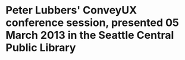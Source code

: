 Peter Lubbers' ConveyUX conference session, presented 05 March 2013 in the Seattle Central Public Library
===============